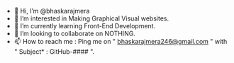 - 👋 Hi, I’m @bhaskarajmera
- 👀 I’m interested in Making Graphical Visual websites.
- 🌱 I’m currently learning Front-End Development.
- 💞️ I’m looking to collaborate on NOTHING.
- 📫 How to reach me : Ping me on " bhaskarajmera246@gmail.com " with " Subject* : GitHub-#### ".
